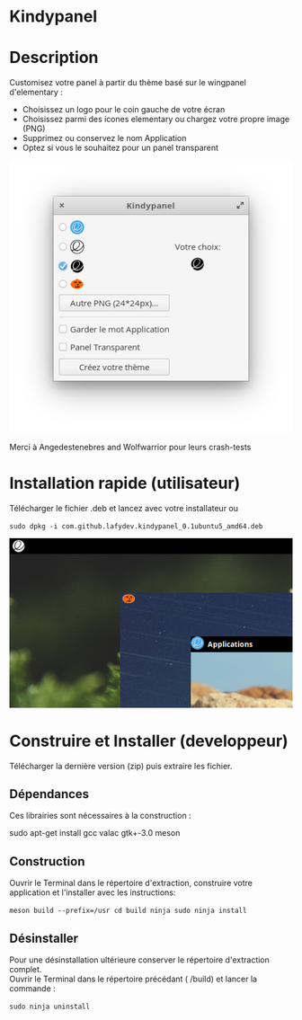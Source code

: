 # Kindypanel

# Description

Customisez votre panel à partir du thème basé sur le wingpanel d'elementary :  

- Choisissez un logo pour le coin gauche de votre écran
- Choisissez parmi des icones elementary ou chargez votre propre image (PNG)
- Supprimez ou conservez le nom Application
- Optez si vous le souhaitez pour un panel transparent

<img src="screenshot_1.png"/>

Merci à Angedestenebres and Wolfwarrior pour leurs crash-tests  

# Installation rapide (utilisateur)

Télécharger le fichier .deb et lancez  avec votre installateur ou 

 `sudo dpkg -i com.github.lafydev.kindypanel_0.1ubuntu5_amd64.deb`

<img src="screenshot.png"/>

# Construire et Installer (developpeur)

Télécharger la dernière version (zip) puis extraire les fichier. 

## Dépendances

Ces librairies sont nécessaires à la construction :  

sudo apt-get install gcc valac gtk+-3.0 meson

## Construction

Ouvrir le Terminal dans le répertoire d'extraction, construire votre application et l'installer avec les instructions:  

`meson build --prefix=/usr
cd build
ninja
sudo ninja install`

## Désinstaller

Pour une désinstallation ultérieure conserver le répertoire d'extraction complet.  
Ouvrir le Terminal dans le répertoire précédant ( /build) et lancer la commande :  

`sudo ninja uninstall`
